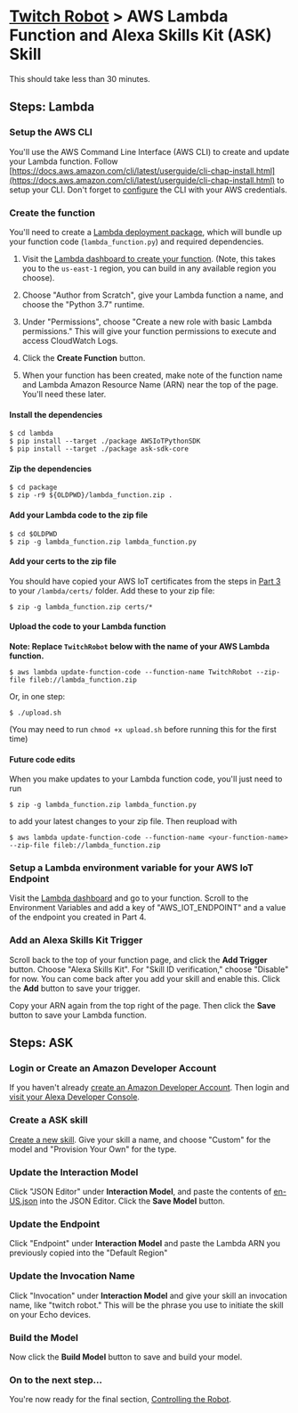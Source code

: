 # [Twitch Robot](./README.md) > AWS Lambda Function and Alexa Skills Kit (ASK) Skill

This should take less than 30 minutes.

## Steps: Lambda

### Setup the AWS CLI

You'll use the AWS Command Line Interface (AWS CLI) to create and update your Lambda function. Follow [https://docs.aws.amazon.com/cli/latest/userguide/cli-chap-install.html](https://docs.aws.amazon.com/cli/latest/userguide/cli-chap-install.html) to setup your CLI. Don't forget to [configure](https://docs.aws.amazon.com/cli/latest/userguide/cli-chap-configure.html#cli-quick-configuration) the CLI with your AWS credentials.

### Create the function

You'll need to create a [Lambda deployment package](https://docs.aws.amazon.com/lambda/latest/dg/lambda-python-how-to-create-deployment-package.html#python-package-dependencies), which will bundle up your function code (`lambda_function.py`) and required dependencies.

1. Visit the [Lambda dashboard to create your function](https://console.aws.amazon.com/lambda/home?region=us-east-1#/create/function). (Note, this takes you to the `us-east-1` region, you can build in any available region you choose).

2. Choose "Author from Scratch", give your Lambda function a name, and choose the "Python 3.7" runtime.

3. Under "Permissions", choose "Create a new role with basic Lambda permissions." This will give your function permissions to execute and access CloudWatch Logs. 

4. Click the **Create Function** button.

5. When your function has been created, make note of the function name and Lambda Amazon Resource Name (ARN) near the top of the page. You'll need these later.

#### Install the dependencies

    $ cd lambda
    $ pip install --target ./package AWSIoTPythonSDK 
    $ pip install --target ./package ask-sdk-core

#### Zip the dependencies

    $ cd package
    $ zip -r9 ${OLDPWD}/lambda_function.zip .

#### Add your Lambda code to the zip file

    $ cd $OLDPWD
    $ zip -g lambda_function.zip lambda_function.py

#### Add your certs to the zip file

You should have copied your AWS IoT certificates from the steps in [Part 3](./Part3-IoT.md) to your `/lambda/certs/` folder. Add these to your zip file:

    $ zip -g lambda_function.zip certs/*

#### Upload the code to your Lambda function

__Note: Replace `TwitchRobot` below with the name of your AWS Lambda function.__

    $ aws lambda update-function-code --function-name TwitchRobot --zip-file fileb://lambda_function.zip

Or, in one step:

    $ ./upload.sh

(You may need to run `chmod +x upload.sh` before running this for the first time)

#### Future code edits

When you make updates to your Lambda function code, you'll just need to run

    $ zip -g lambda_function.zip lambda_function.py

to add your latest changes to your zip file. Then reupload with

    $ aws lambda update-function-code --function-name <your-function-name> --zip-file fileb://lambda_function.zip

### Setup a Lambda environment variable for your AWS IoT Endpoint

Visit the [Lambda dashboard](https://console.aws.amazon.com/lambda/home?region=us-east-1#/functions) and go to your function. Scroll to the Environment Variables and add a key of "AWS_IOT_ENDPOINT" and a value of the endpoint you created in Part 4.

### Add an Alexa Skills Kit Trigger

Scroll back to the top of your function page, and click the **Add Trigger** button. Choose "Alexa Skills Kit". For "Skill ID verification," choose "Disable" for now. You can come back after you add your skill and enable this. Click the **Add** button to save your trigger.

Copy your ARN again from the top right of the page. Then click the **Save** button to save your Lambda function.

## Steps: ASK

### Login or Create an Amazon Developer Account

If you haven't already [create an Amazon Developer Account](https://developer.amazon.com/home.html). Then login and [visit your Alexa Developer Console](https://developer.amazon.com/alexa/console/ask).

### Create a ASK skill

[Create a new skill](https://developer.amazon.com/alexa/console/ask/create-new-skill). Give your skill a name, and choose "Custom" for the model and "Provision Your Own" for the type. 

### Update the Interaction Model

Click "JSON Editor" under __Interaction Model__, and paste the contents of [en-US.json](./ask/model/en-US.json) into the JSON Editor. Click the **Save Model** button.

### Update the Endpoint

Click "Endpoint" under __Interaction Model__ and paste the Lambda ARN you previously copied into the "Default Region"

### Update the Invocation Name

Click "Invocation" under __Interaction Model__ and give your skill an invocation name, like "twitch robot." This will be the phrase you use to initiate the skill on your Echo devices.

### Build the Model

Now click the **Build Model** button to save and build your model.

### On to the next step...

You're now ready for the final section, [Controlling the Robot](./Part6-Control.md).